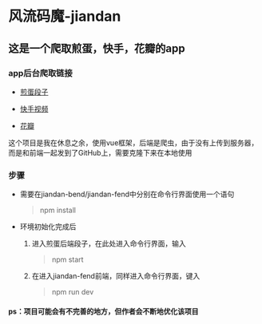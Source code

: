 # 风流码魔-jiandan
## 这是一个爬取煎蛋，快手，花瓣的app

### app后台爬取链接

* [煎蛋段子](http://jandan.net/duan)

* [快手视频](https://live.kuaishou.com/profile/Meishijia66)

* [花瓣](http://huaban.com/)

这个项目是我在休息之余，使用vue框架，后端是爬虫，由于没有上传到服务器，而是和前端一起发到了GitHub上，需要克隆下来在本地使用

### 步骤

* 需要在jiandan-bend/jiandan-fend中分别在命令行界面使用一个语句

    > npm install

* 环境初始化完成后

    1. 进入煎蛋后端段子，在此处进入命令行界面，输入
    
        > npm start
    
    2. 在进入jiandan-fend前端，同样进入命令行界面，键入
        
        > npm run dev

#### ps：项目可能会有不完善的地方，但作者会不断地优化该项目

